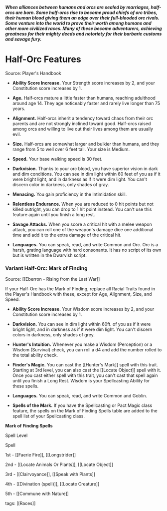 _**When alliances between humans and orcs are sealed by marriages, half-orcs are born. Some half-orcs rise to become proud chiefs of orc tribes, their human blood giving them an edge over their full-blooded orc rivals. Some venture into the world to prove their worth among humans and other more civilized races. Many of these become adventurers, achieving greatness for their mighty deeds and notoriety for their barbaric customs and savage fury.**_

# Half-Orc Features

Source: Player's Handbook

-   **Ability Score Increase.** Your Strength score increases by 2, and your Constitution score increases by 1.

-   **Age.** Half-orcs mature a little faster than humans, reaching adulthood around age 14. They age noticeably faster and rarely live longer than 75 years.

-   **Alignment.** Half-orcs inherit a tendency toward chaos from their orc parents and are not strongly inclined toward good. Half-orcs raised among orcs and willing to live out their lives among them are usually evil.

-   **Size.** Half-orcs are somewhat larger and bulkier than humans, and they range from 5 to well over 6 feet tall. Your size is Medium.

-   **Speed.** Your base walking speed is 30 feet.

-   **Darkvision.** Thanks to your orc blood, you have superior vision in dark and dim conditions. You can see in dim light within 60 feet of you as if it were bright light, and in darkness as if it were dim light. You can't discern color in darkness, only shades of gray.

-   **Menacing.** You gain proficiency in the Intimidation skill.

-   **Relentless Endurance.** When you are reduced to 0 hit points but not killed outright, you can drop to 1 hit point instead. You can't use this feature again until you finish a long rest.

-   **Savage Attacks.** When you score a critical hit with a melee weapon attack, you can roll one of the weapon's damage dice one additional time and add it to the extra damage of the critical hit.

-   **Languages.** You can speak, read, and write Common and Orc. Orc is a harsh, grating language with hard consonants. It has no script of its own but is written in the Dwarvish script.

### Variant Half-Orc: Mark of Finding

Source: [[Eberron - Rising from the Last War]]

If your Half-Orc has the Mark of Finding, replace all Racial Traits found in the Player's Handbook with these, except for Age, Alignment, Size, and Speed.

-   **Ability Score Increase.** Your Wisdom score increases by 2, and your Constitution score increases by 1.

-   **Darkvision.** You can see in dim light within 60ft. of you as if it were bright light, and in darkness as if it were dim light. You can't discern colors in darkness, only shades of grey.

-   **Hunter's Intuition.** Whenever you make a Wisdom (Perception) or a Wisdom (Survival) check, you can roll a d4 and add the number rolled to the total ability check.

-   **Finder's Magic.** You can cast the [[Hunter's Mark]] spell with this trait. Starting at 3rd level, you can also cast the [[Locate Object]] spell with it. Once you cast either spell with this trait, you can't cast that spell again until you finish a Long Rest. Wisdom is your Spellcasting Ability for these spells.

-   **Languages.** You can speak, read, and write Common and Goblin.

-   **Spells of the Mark.** If you have the Spellcasting or Pact Magic class feature, the spells on the Mark of Finding Spells table are added to the spell list of your Spellcasting class.

**Mark of Finding Spells**

Spell Level

Spell

1st - [[Faerie Fire]], [[Longstrider]]

2nd - [[Locate Animals Or Plants]], [[Locate Object]]

3rd - [[Clairvoyance]], [[Speak with Plants]]

4th - [[Divination (spell)]], [[Locate Creature]]

5th - [[Commune with Nature]]


tags: [[Races]]